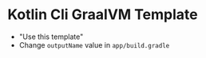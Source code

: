 # Kotlin Cli GraalVM Template

* "Use this template"
* Change `outputName` value in `app/build.gradle`
